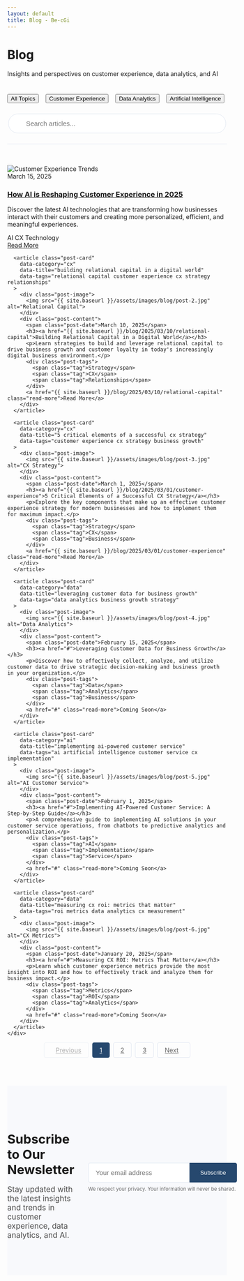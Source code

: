 ```yaml
---
layout: default
title: Blog - Be-cGi
---
```


<div class="hero-banner">
  <div class="banner-content">
    <h1>Blog</h1>
    <p class="tagline">Insights and perspectives on customer experience, data analytics, and AI</p>
  </div>
</div>

<div class="blog-filters">
  <div class="container">
    <div class="filter-buttons">
      <button class="filter-btn active" data-filter="all">All Topics</button>
      <button class="filter-btn" data-filter="cx">Customer Experience</button>
      <button class="filter-btn" data-filter="data">Data Analytics</button>
      <button class="filter-btn" data-filter="ai">Artificial Intelligence</button>
    </div>
    <div class="search-container">
      <input type="text" id="blog-search" class="search-input" placeholder="Search articles...">
      <i class="fas fa-search search-icon"></i>
    </div>
  </div>
</div>

<div class="posts-container">
  <div class="container">
    <div class="posts-grid">
      <article class="post-card" 
        data-category="ai"
        data-title="how ai is reshaping customer experience in 2025"
        data-tags="ai artificial intelligence customer experience cx trends technology"
      >
        <div class="post-image">
          <img src="{{ site.baseurl }}/assets/images/blog/post-1.jpg" alt="Customer Experience Trends">
        </div>
        <div class="post-content">
          <span class="post-date">March 15, 2025</span>
          <h3><a href="{{ site.baseurl }}/blog/2025/03/15/ai-insights">How AI is Reshaping Customer Experience in 2025</a></h3>
          <p>Discover the latest AI technologies that are transforming how businesses interact with their customers and creating more personalized, efficient, and meaningful experiences.</p>
          <div class="post-tags">
            <span class="tag">AI</span>
            <span class="tag">CX</span>
            <span class="tag">Technology</span>
          </div>
          <a href="{{ site.baseurl }}/blog/2025/03/15/ai-insights" class="read-more">Read More</a>
        </div>
      </article>
      
      <article class="post-card"
        data-category="cx"
        data-title="building relational capital in a digital world"
        data-tags="relational capital customer experience cx strategy relationships"
      >
        <div class="post-image">
          <img src="{{ site.baseurl }}/assets/images/blog/post-2.jpg" alt="Relational Capital">
        </div>
        <div class="post-content">
          <span class="post-date">March 10, 2025</span>
          <h3><a href="{{ site.baseurl }}/blog/2025/03/10/relational-capital">Building Relational Capital in a Digital World</a></h3>
          <p>Learn strategies to build and leverage relational capital to drive business growth and customer loyalty in today's increasingly digital business environment.</p>
          <div class="post-tags">
            <span class="tag">Strategy</span>
            <span class="tag">CX</span>
            <span class="tag">Relationships</span>
          </div>
          <a href="{{ site.baseurl }}/blog/2025/03/10/relational-capital" class="read-more">Read More</a>
        </div>
      </article>
      
      <article class="post-card"
        data-category="cx"
        data-title="5 critical elements of a successful cx strategy"
        data-tags="customer experience cx strategy business growth"
      >
        <div class="post-image">
          <img src="{{ site.baseurl }}/assets/images/blog/post-3.jpg" alt="CX Strategy">
        </div>
        <div class="post-content">
          <span class="post-date">March 1, 2025</span>
          <h3><a href="{{ site.baseurl }}/blog/2025/03/01/customer-experience">5 Critical Elements of a Successful CX Strategy</a></h3>
          <p>Explore the key components that make up an effective customer experience strategy for modern businesses and how to implement them for maximum impact.</p>
          <div class="post-tags">
            <span class="tag">Strategy</span>
            <span class="tag">CX</span>
            <span class="tag">Business</span>
          </div>
          <a href="{{ site.baseurl }}/blog/2025/03/01/customer-experience" class="read-more">Read More</a>
        </div>
      </article>
      
      <article class="post-card"
        data-category="data"
        data-title="leveraging customer data for business growth"
        data-tags="data analytics business growth strategy"
      >
        <div class="post-image">
          <img src="{{ site.baseurl }}/assets/images/blog/post-4.jpg" alt="Data Analytics">
        </div>
        <div class="post-content">
          <span class="post-date">February 15, 2025</span>
          <h3><a href="#">Leveraging Customer Data for Business Growth</a></h3>
          <p>Discover how to effectively collect, analyze, and utilize customer data to drive strategic decision-making and business growth in your organization.</p>
          <div class="post-tags">
            <span class="tag">Data</span>
            <span class="tag">Analytics</span>
            <span class="tag">Business</span>
          </div>
          <a href="#" class="read-more">Coming Soon</a>
        </div>
      </article>
      
      <article class="post-card"
        data-category="ai"
        data-title="implementing ai-powered customer service"
        data-tags="ai artificial intelligence customer service cx implementation"
      >
        <div class="post-image">
          <img src="{{ site.baseurl }}/assets/images/blog/post-5.jpg" alt="AI Customer Service">
        </div>
        <div class="post-content">
          <span class="post-date">February 1, 2025</span>
          <h3><a href="#">Implementing AI-Powered Customer Service: A Step-by-Step Guide</a></h3>
          <p>A comprehensive guide to implementing AI solutions in your customer service operations, from chatbots to predictive analytics and personalization.</p>
          <div class="post-tags">
            <span class="tag">AI</span>
            <span class="tag">Implementation</span>
            <span class="tag">Service</span>
          </div>
          <a href="#" class="read-more">Coming Soon</a>
        </div>
      </article>
      
      <article class="post-card"
        data-category="data"
        data-title="measuring cx roi: metrics that matter"
        data-tags="roi metrics data analytics cx measurement"
      >
        <div class="post-image">
          <img src="{{ site.baseurl }}/assets/images/blog/post-6.jpg" alt="CX Metrics">
        </div>
        <div class="post-content">
          <span class="post-date">January 20, 2025</span>
          <h3><a href="#">Measuring CX ROI: Metrics That Matter</a></h3>
          <p>Learn which customer experience metrics provide the most insight into ROI and how to effectively track and analyze them for business impact.</p>
          <div class="post-tags">
            <span class="tag">Metrics</span>
            <span class="tag">ROI</span>
            <span class="tag">Analytics</span>
          </div>
          <a href="#" class="read-more">Coming Soon</a>
        </div>
      </article>
    </div>
  </div>
</div>

<div class="pagination">
  <div class="container">
    <div class="pagination-links">
      <a href="#" class="pagination-link disabled"><i class="fas fa-chevron-left"></i> Previous</a>
      <a href="#" class="pagination-link active">1</a>
      <a href="#" class="pagination-link">2</a>
      <a href="#" class="pagination-link">3</a>
      <a href="#" class="pagination-link">Next <i class="fas fa-chevron-right"></i></a>
    </div>
  </div>
</div>

<div class="newsletter-signup">
  <div class="container">
    <div class="newsletter-content">
      <div class="newsletter-info">
        <h2>Subscribe to Our Newsletter</h2>
        <p>Stay updated with the latest insights and trends in customer experience, data analytics, and AI.</p>
      </div>
      <form class="newsletter-form">
        <div class="form-group">
          <input type="email" placeholder="Your email address" required class="form-input">
          <button type="submit" class="form-button">Subscribe</button>
        </div>
        <div class="form-disclaimer">
          <small>We respect your privacy. Your information will never be shared.</small>
        </div>
      </form>
    </div>
  </div>
</div>

<script>
  document.addEventListener('DOMContentLoaded', function() {
    // Filtrado por categorías
    const filterButtons = document.querySelectorAll('.filter-btn');
    const postCards = document.querySelectorAll('.post-card');
    const searchInput = document.getElementById('blog-search');
    
    function filterPosts() {
      const searchTerm = searchInput.value.toLowerCase().trim();
      const activeFilter = document.querySelector('.filter-btn.active').dataset.filter;
      
      postCards.forEach(card => {
        const postTitle = card.dataset.title;
        const postTags = card.dataset.tags;
        const postCategory = card.dataset.category;
        
        const matchesSearch = searchTerm === '' || 
                             postTitle.includes(searchTerm) || 
                             postTags.includes(searchTerm);
                             
        const matchesCategory = activeFilter === 'all' || postCategory === activeFilter;
        
        if (matchesSearch && matchesCategory) {
          card.style.display = 'block';
          setTimeout(() => {
            card.classList.add('fade-in');
          }, 100);
        } else {
          card.style.display = 'none';
          card.classList.remove('fade-in');
        }
      });
    }
    
    filterButtons.forEach(button => {
      button.addEventListener('click', function() {
        filterButtons.forEach(btn => btn.classList.remove('active'));
        this.classList.add('active');
        filterPosts();
      });
    });
    
    searchInput.addEventListener('input', filterPosts);
  });
</script>

<style>
  .blog-filters {
    margin-bottom: 3rem;
    padding: 1.5rem 0;
    border-bottom: 1px solid #e0e7f1;
  }
  
  .filter-buttons {
    display: flex;
    flex-wrap: wrap;
    gap: 1rem;
    margin-bottom: 1.5rem;
  }
  
  .search-container {
    position: relative;
    max-width: 500px;
    margin: 0 auto;
  }
  
  .search-input {
    width: 100%;
    padding: 0.8rem 1rem 0.8rem 2.5rem;
    border: 1px solid #e0e7f1;
    border-radius: 30px;
    font-size: 0.95rem;
    transition: all 0.3s ease;
  }
  
  .search-input:focus {
    outline: none;
    border-color: #26486e;
    box-shadow: 0 0 0 3px rgba(38, 72, 110, 0.1);
  }
  
  .search-icon {
    position: absolute;
    left: 1rem;
    top: 50%;
    transform: translateY(-50%);
    color: #666666;
  }
  
  .posts-container {
    margin-bottom: 4rem;
  }
  
  .pagination {
    margin-bottom: 4rem;
  }
  
  .pagination-links {
    display: flex;
    justify-content: center;
    gap: 0.5rem;
  }
  
  .pagination-link {
    display: flex;
    align-items: center;
    justify-content: center;
    padding: 0.5rem 1rem;
    border: 1px solid #e0e7f1;
    border-radius: 4px;
    color: #666666;
    font-size: 0.9rem;
    transition: all 0.3s ease;
  }
  
  .pagination-link:hover:not(.disabled) {
    background-color: rgba(38, 72, 110, 0.1);
    color: #26486e;
    border-color: #26486e;
  }
  
  .pagination-link.active {
    background-color: #26486e;
    color: white;
    border-color: #26486e;
  }
  
  .pagination-link.disabled {
    opacity: 0.5;
    cursor: not-allowed;
  }
  
  .pagination-link i {
    font-size: 0.8rem;
    margin: 0 0.3rem;
  }
  
  .newsletter-signup {
    background-color: #f8f9fc;
    padding: 4rem 0;
  }
  
  .newsletter-content {
    display: flex;
    align-items: center;
    justify-content: space-between;
    gap: 2rem;
  }
  
  .newsletter-info {
    flex: 1;
  }
  
  .newsletter-info h2 {
    font-size: 1.8rem;
    margin-bottom: 1rem;
    color: #1a1a1a;
  }
  
  .newsletter-info p {
    font-size: 1.1rem;
    color: #4a4a4a;
  }
  
  .newsletter-form {
    flex: 1;
  }
  
  .newsletter-form .form-group {
    display: flex;
    margin-bottom: 0.5rem;
  }
  
  .form-input {
    flex: 1;
    padding: 0.8rem 1rem;
    border: 1px solid #e0e7f1;
    border-right: none;
    border-radius: 4px 0 0 4px;
    font-size: 0.95rem;
  }
  
  .form-button {
    padding: 0 1.5rem;
    background-color: #26486e;
    color: white;
    border: 1px solid #26486e;
    border-radius: 0 4px 4px 0;
    font-weight: 500;
    cursor: pointer;
    transition: all 0.3s ease;
  }
  
  .form-button:hover {
    background-color: #1c3a5e;
  }
  
  .form-disclaimer {
    color: #666666;
    font-size: 0.85rem;
  }
  
  @media (max-width: 768px) {
    .newsletter-content {
      flex-direction: column;
      text-align: center;
    }
    
    .newsletter-info {
      margin-bottom: 1.5rem;
    }
  }
</style>
